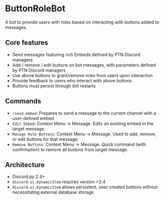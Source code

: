 # ButtonRoleBot
A bot to provide users with roles based on interacting with buttons added to messages.

## Core features
- Send messages featuring rich Embeds defined by PTN Discord managers
- Add / remove / edit buttons on bot messages, with parameters defined by PTN Discord managers
- Use above buttons to grant/remove roles from users upon interaction
- Provide feedback to users who interact with above buttons
- Buttons must persist through bot restarts

## Commands
- `/send_embed`: Prepares to send a message to the current channel with a user-defined embed
- `Edit Embed`: Context Menu -> Message. Edits an existing embed in the target message.
- `Manage Role Buttons`: Context Menu -> Message. Used to add, remove, or edit buttons for that message.
- `Remove Buttons`: Context Menu -> Message. Quick command (with confirmation) to remove all buttons from target message.

## Architecture
- Discord.py 2.4+
 - `discord.ui.DynamicItem` requires version >2.4
 - `discord.ui.DynamicItem` allows persistent, user-created buttons without necessitating external database storage

